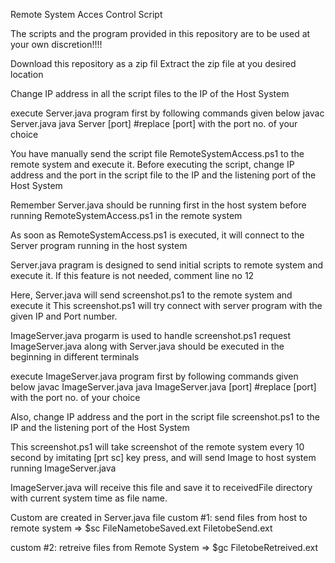 Remote System Acces Control Script

The scripts and the program provided in this repository are to be used at your own discretion!!!!


Download this repository as a zip fil
Extract the zip file at you desired location

Change IP address in all the script files to the IP of the Host System

execute Server.java program first by following commands given below
javac Server.java
java Server [port]
#replace [port] with the port no. of your choice


You have manually send the script file RemoteSystemAccess.ps1 to the remote system and execute it.
Before executing the script, change IP address and the port in the script file to the IP and the listening port of the Host System

Remember Server.java should be running first in the host system before running RemoteSystemAccess.ps1 in the remote system

As soon as RemoteSystemAccess.ps1 is executed, it will connect to the Server program running in the host system

Server.java pragram is designed to send initial scripts to remote system and execute it.
If this feature is not needed, comment line no 12

Here, Server.java will send screenshot.ps1 to the remote system and execute it
This screenshot.ps1 will try connect with server program with the given IP and Port number.

ImageServer.java progarm is used to handle screenshot.ps1 request
ImageServer.java along with Server.java should be executed in the beginning in different terminals

execute ImageServer.java program first by following commands given below
javac ImageServer.java
java ImageServer.java [port]
#replace [port] with the port no. of your choice

Also, change IP address and the port in the script file screenshot.ps1 to the IP and the listening port of the Host System

This screenshot.ps1 will take screenshot of the remote system every 10 second by imitating [prt sc] key press,
and will send Image to host system running ImageServer.java

ImageServer.java will receive this file and save it to receivedFile directory with current system time as file name.

Custom are created in Server.java file
custom #1: send files from host to remote system
=>  $sc FileNametobeSaved.ext FiletobeSend.ext

custom #2: retreive files from Remote System
=>  $gc FiletobeRetreived.ext
